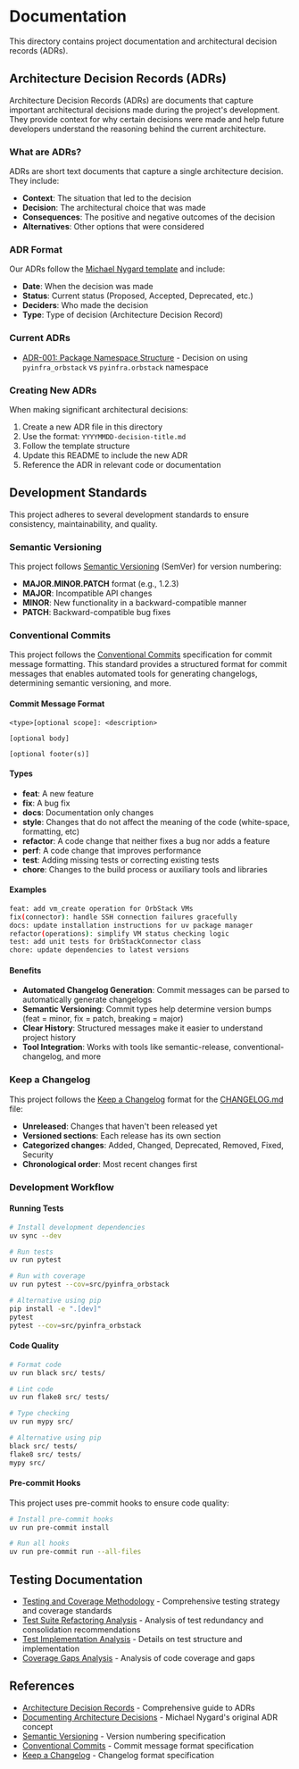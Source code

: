 # Documentation

This directory contains project documentation and architectural decision records (ADRs).

## Architecture Decision Records (ADRs)

Architecture Decision Records (ADRs) are documents that capture important architectural decisions made during the project's development. They provide context for why certain decisions were made and help future developers understand the reasoning behind the current architecture.

### What are ADRs?

ADRs are short text documents that capture a single architecture decision. They include:

- **Context**: The situation that led to the decision
- **Decision**: The architectural choice that was made
- **Consequences**: The positive and negative outcomes of the decision
- **Alternatives**: Other options that were considered

### ADR Format

Our ADRs follow the [Michael Nygard template](https://github.com/joelparkerhenderson/architecture-decision-record#decision-record-template-by-michael-nygard) and include:

- **Date**: When the decision was made
- **Status**: Current status (Proposed, Accepted, Deprecated, etc.)
- **Deciders**: Who made the decision
- **Type**: Type of decision (Architecture Decision Record)

### Current ADRs

- [ADR-001: Package Namespace Structure](20250116-package-namespace-structure.md) - Decision on using `pyinfra_orbstack` vs `pyinfra.orbstack` namespace

### Creating New ADRs

When making significant architectural decisions:

1. Create a new ADR file in this directory
2. Use the format: `YYYYMMDD-decision-title.md`
3. Follow the template structure
4. Update this README to include the new ADR
5. Reference the ADR in relevant code or documentation

## Development Standards

This project adheres to several development standards to ensure consistency, maintainability, and quality.

### Semantic Versioning

This project follows [Semantic Versioning](https://semver.org/spec/v2.0.0.html) (SemVer) for version numbering:

- **MAJOR.MINOR.PATCH** format (e.g., 1.2.3)
- **MAJOR**: Incompatible API changes
- **MINOR**: New functionality in a backward-compatible manner
- **PATCH**: Backward-compatible bug fixes

### Conventional Commits

This project follows the [Conventional Commits](https://www.conventionalcommits.org/) specification for commit message formatting. This standard provides a structured format for commit messages that enables automated tools for generating changelogs, determining semantic versioning, and more.

#### Commit Message Format

```plain
<type>[optional scope]: <description>

[optional body]

[optional footer(s)]
```

#### Types

- **feat**: A new feature
- **fix**: A bug fix
- **docs**: Documentation only changes
- **style**: Changes that do not affect the meaning of the code (white-space, formatting, etc)
- **refactor**: A code change that neither fixes a bug nor adds a feature
- **perf**: A code change that improves performance
- **test**: Adding missing tests or correcting existing tests
- **chore**: Changes to the build process or auxiliary tools and libraries

#### Examples

```bash
feat: add vm_create operation for OrbStack VMs
fix(connector): handle SSH connection failures gracefully
docs: update installation instructions for uv package manager
refactor(operations): simplify VM status checking logic
test: add unit tests for OrbStackConnector class
chore: update dependencies to latest versions
```

#### Benefits

- **Automated Changelog Generation**: Commit messages can be parsed to automatically generate changelogs
- **Semantic Versioning**: Commit types help determine version bumps (feat = minor, fix = patch, breaking = major)
- **Clear History**: Structured messages make it easier to understand project history
- **Tool Integration**: Works with tools like semantic-release, conventional-changelog, and more

### Keep a Changelog

This project follows the [Keep a Changelog](https://keepachangelog.com/en/1.0.0/) format for the [CHANGELOG.md](../CHANGELOG.md) file:

- **Unreleased**: Changes that haven't been released yet
- **Versioned sections**: Each release has its own section
- **Categorized changes**: Added, Changed, Deprecated, Removed, Fixed, Security
- **Chronological order**: Most recent changes first

### Development Workflow

#### Running Tests

```bash
# Install development dependencies
uv sync --dev

# Run tests
uv run pytest

# Run with coverage
uv run pytest --cov=src/pyinfra_orbstack

# Alternative using pip
pip install -e ".[dev]"
pytest
pytest --cov=src/pyinfra_orbstack
```

#### Code Quality

```bash
# Format code
uv run black src/ tests/

# Lint code
uv run flake8 src/ tests/

# Type checking
uv run mypy src/

# Alternative using pip
black src/ tests/
flake8 src/ tests/
mypy src/
```

#### Pre-commit Hooks

This project uses pre-commit hooks to ensure code quality:

```bash
# Install pre-commit hooks
uv run pre-commit install

# Run all hooks
uv run pre-commit run --all-files
```

## Testing Documentation

- [Testing and Coverage Methodology](testing-and-coverage-methodology.md) - Comprehensive testing strategy and coverage standards
- [Test Suite Refactoring Analysis](test-suite-refactoring-analysis.md) - Analysis of test redundancy and consolidation recommendations
- [Test Implementation Analysis](test-implementation-analysis.md) - Details on test structure and implementation
- [Coverage Gaps Analysis](coverage-gaps-analysis.md) - Analysis of code coverage and gaps

## References

- [Architecture Decision Records](https://github.com/joelparkerhenderson/architecture-decision-record) - Comprehensive guide to ADRs
- [Documenting Architecture Decisions](https://cognitect.com/blog/2011/11/15/documenting-architecture-decisions) - Michael Nygard's original ADR concept
- [Semantic Versioning](https://semver.org/spec/v2.0.0.html) - Version numbering specification
- [Conventional Commits](https://www.conventionalcommits.org/) - Commit message format specification
- [Keep a Changelog](https://keepachangelog.com/en/1.0.0/) - Changelog format specification
